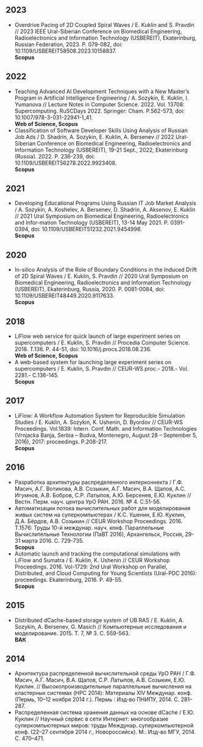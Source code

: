 ## 2023

* Overdrive Pacing of 2D Coupled Spiral Waves / E. Kuklin and S. Pravdin // 2023 IEEE Ural-Siberian Conference on Biomedical Engineering, Radioelectronics and Information Technology (USBEREIT), Ekaterinburg, Russian Federation, 2023. P. 079-082, doi: 10.1109/USBEREIT58508.2023.10158837.  
  **Scopus**

## 2022

* Teaching Advanced AI Development Techniques with a New Master’s Program in Artificial Intelligence Engineering / A. Sozykin, E. Kuklin, I. Yumanova // Lecture Notes in Computer Science. 2022. Vol. 13708: Supercomputing. RuSCDays 2022. Springer: Cham. P.562-573, doi: 10.1007/978-3-031-22941-1_41.  
   **Web of Science, Scopus**
* Classification of Software Developer Skills Using Analysis of Russian Job Ads / D. Shadrin, A. Sozykin, E. Kuklin, A. Bersenev // 2022 Ural-Siberian Conference on Biomedical Engineering, Radioelectronics and Information Technology (USBEREIT), 19-21 Sept., 2022, Ekaterinburg (Russia). 2022. P. 236-239, doi: 10.1109/USBEREIT56278.2022.9923408.  
   **Scopus**
   
## 2021

* Developing Educational Programs Using Russian IT Job Market Analysis / A. Sozykin, A. Koshelev, A. Bersenev, D. Shadrin, A. Aksenov, E. Kuklin // 2021 Ural Symposium on Biomedical Engineering, Radioelectronics and Infor-mation Technology (USBEREIT), 13-14 May 2021. P. 0391-0394, doi: 10.1109/USBEREIT51232.2021.9454998.  
   **Scopus**
   
## 2020
   
* In-silico Analysis of the Role of Boundary Conditions in the Induced Drift of 2D Spiral Waves / E. Kuklin, S. Pravdin // 2020 Ural Symposium on Biomedical Engineering, Radioelectronics and Information Technology (USBEREIT), Ekaterinburg, Russia, 2020. P. 0081-0084, doi: 10.1109/USBEREIT48449.2020.9117633.   
   **Scopus**
   
## 2018
   
* LiFlow web service for quick launch of large experiment series on supercomputers / E. Kuklin, S. Pravdin // Procedia Computer Science. 2018. T.136. P. 44-51, doi: 10.1016/j.procs.2018.08.236.  
   **Web of Science, Scopus**
* A web-based system for launching large experiment series on supercomputers / E. Kuklin, S. Pravdin // CEUR-WS proc.- 2018.- Vol. 2281.- C.136-145.  
   **Scopus**

## 2017

* LiFlow: A Workflow Automation System for Reproducible Simulation Studies / E. Kuklin, A. Sozykin, K. Ushenin, D. Byordov // CEUR-WS Proceedings. Vol.1839: Intern. Conf. Math. and Information Technologies (Vrnjacka Banja, Serbia – Budva, Montenegro, August 28 – September 5, 2016), 2017: proceedings. P.208-217.  
   **Scopus**

## 2016

* Разработка архитектуры распределенного интерконнекта / Г.Ф. Масич, А.Г. Вотинова, А.В. Созыкин, А.Г. Масич, В.А. Щапов, А.С. Игумнов, А.В. Бобров, С.Р. Латыпов, А.Ю. Берсенев, Е.Ю. Куклин // Вестн. Перм. науч. центра УрО РАН. 2016. № 4. С.51-56.
* Автоматизации потока вычислительных работ для моделирования живых систем на суперкомпьютерах / К.С. Ушенин, Е.Ю. Куклин, Д.А. Бёрдов, А.В. Созыкин // CEUR Workshop Proceedings. 2016. T.1576: Труды 10-й междунар. науч. конф. Параллельные Вычислительные Технологии (ПаВТ 2016), Архангельск, Россия, 29-31 марта 2016. C. 729-735.  
   **Scopus**
* Automatic launch and tracking the computational simulations with LiFlow and Sumatra / E. Kuklin, K. Ushenin // CEUR Workshop Proceedings. 2016. Vol-1729: 2nd Ural Workshop on Parallel, Distributed, and Cloud Computing for Young Scientists (Ural-PDC 2016): proceedings. Ekaterinburg, 2016. P. 49-55.  
   **Scopus**
   
## 2015

* Distributed dCache-based storage system of UB RAS / E. Kuklin, A. Sozykin, A. Bersenev, G. Masich // Компьютерные исследования и моделирование. 2015. Т. 7, № 3. С. 559-563.  
    **ВАК**

## 2014

* Архитектура распределенной вычислительной среды УрО РАН / Г.Ф. Масич, А.Г. Масич, В.А. Щапов, С.Р. Латыпов, А.В. Созыкин, Е.Ю. Куклин. // Высокопроизводительные параллельные вычисления на кластерных системах (HPC 2014): Материалы XIV Междунар. конф. (Пермь, 10–12 ноября 2014 г.). Пермь : Изд-во ПНИПУ, 2014. С. 281–287.
* Распределенная система хранения данных на основе dСache / Е.Ю. Куклин // Научный сервис в сети Интернет: многообразие суперкомпьютерных миров: труды Междунар. суперкомпьютерной конф. (22–27 сентября 2014 г., Новороссийск). М.: Изд-во МГУ, 2014. С. 470–471.
